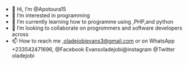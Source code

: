 - 👋 Hi, I’m @Apotoura15
- 👀 I’m interested in programming 
- 🌱 I’m currently learning how to programme using ,PHP,and python 
- 💞️ I’m looking to collaborate on progrommers and software developers across 
- 📫 How to reach me ,oladejobievans3@gmail.com or on WhatsApp +233542471696, @Facebook Evansoladejobi@instagram @Twitter oladejobi 

<!---
Apotoura15/Apotoura15 is a ✨ special ✨ repository because its `README.md` (this file) appears on your GitHub profile.
You can click the Preview link to take a look at your changes.
--->
